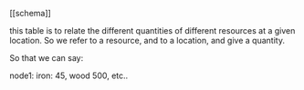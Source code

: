 [[schema]]

this table is to relate the different quantities of different resources at a given location. So we refer to a resource, and to a location, and give a quantity.

So that we can say:

node1: iron: 45, wood 500, etc.. 